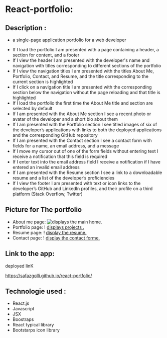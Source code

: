 # React-portfolio:

## Description :


 * a single-page application portfolio for a web developer
- If I load the portfolio  I am presented with a page containing a header, a section for content, and a footer
- If I view the header I am presented with the developer's name and navigation with titles corresponding to different sections of the portfolio
- If I view the navigation titles I am presented with the titles About Me, Portfolio, Contact, and Resume, and the title corresponding to the current section is highlighted
- If I click on a navigation title I am presented with the corresponding section below the navigation without the page reloading and that title is highlighted
- If I load the portfolio the first time the About Me title and section are selected by default
- If I am presented with the About Me section I see a recent photo or avatar of the developer and a short bio about them
- If I am presented with the Portfolio section I see titled images of six of the developer’s applications with links to both the deployed applications and the corresponding GitHub repository
- If I am presented with the Contact section I see a contact form with fields for a name, an email address, and a message
- If I move my cursor out of one of the form fields without entering text I receive a notification that this field is required
- If I enter text into the email address field I receive a notification if I have entered an invalid email address
- If I am presented with the Resume section I see a link to a downloadable resume and a list of the developer’s proficiencies
-  If I view the footer
 I am presented with text or icon links to the developer’s GitHub and LinkedIn profiles, and their profile on a third platform (Stack Overflow, Twitter) 


 ## Picture for The portfolio
  * About me page:
  ![ displays the main home.](./assets/home.png)
  * Portfolio page:
  ! [ displays projects .](./assets/portfolio.png)
  * Resume page:
  ! [display the resume.](./assets/resum.png)
  * Contact page:
  ! [display the contact forme.](./assets/cantact.png)


  ## Link to the app:

  deployed linK

  https://safazgolli.github.io/react-portfolio/

  ## Technologie used :

  * React.js
  * Javascript
  * JSX
  * Boostraps
  * React typical library
  * Bootstarps icon library
